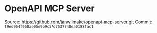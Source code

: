 # OpenAPI MCP Server

Source: https://github.com/janwilmake/openapi-mcp-server.git
Commit: `f9ed954f950ae05e9b9c57d7537740ea0188fac1`
